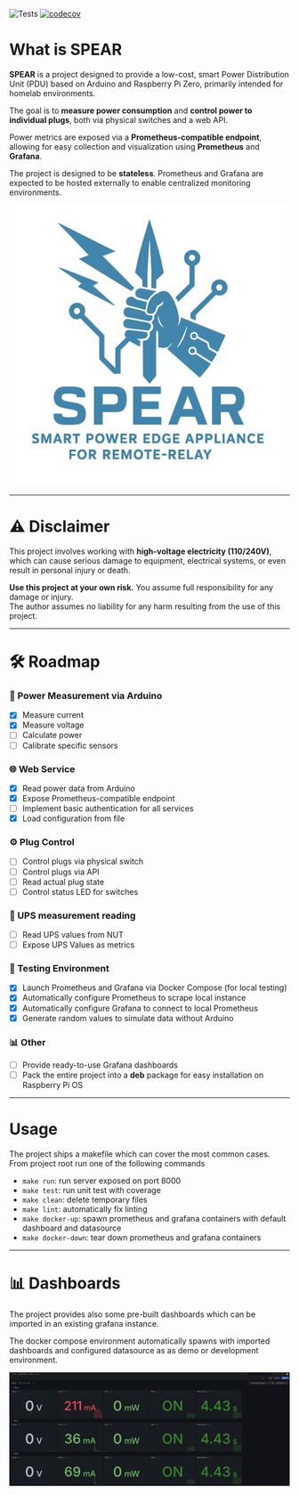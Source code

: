 ![Tests](https://github.com/alessandrovalentini/spear/actions/workflows/tests.yml/badge.svg)
[![codecov](https://codecov.io/gh/alessandrovalentini/spear/branch/main/graph/badge.svg)](https://codecov.io/gh/alessandrovalentini/spear)


# What is SPEAR

**SPEAR** is a project designed to provide a low-cost, smart Power Distribution Unit (PDU) based on Arduino and
Raspberry Pi Zero, primarily intended for homelab environments.

The goal is to **measure power consumption** and **control power to individual plugs**, both via physical switches and a
web API.

Power metrics are exposed via a **Prometheus-compatible endpoint**, allowing for easy collection and visualization using
**Prometheus** and **Grafana**.

The project is designed to be **stateless**. Prometheus and Grafana are expected to be hosted externally to enable
centralized monitoring environments.

![logo](doc/imgs/logo.png)

---

# ⚠️ Disclaimer

This project involves working with **high-voltage electricity (110/240V)**, which can cause serious damage to equipment,
electrical systems, or even result in personal injury or death.

**Use this project at your own risk.** You assume full responsibility for any damage or injury.  
The author assumes no liability for any harm resulting from the use of this project.

---

# 🛠 Roadmap

### 🔌 Power Measurement via Arduino

- [x] Measure current
- [x] Measure voltage
- [ ] Calculate power
- [ ] Calibrate specific sensors

### 🌐 Web Service

- [x] Read power data from Arduino
- [x] Expose Prometheus-compatible endpoint
- [ ] Implement basic authentication for all services
- [x] Load configuration from file

### ⚙️ Plug Control

- [ ] Control plugs via physical switch
- [ ] Control plugs via API
- [ ] Read actual plug state
- [ ] Control status LED for switches

### 🔌 UPS measurement reading
- [ ] Read UPS values from NUT
- [ ] Expose UPS Values as metrics

### 🧪 Testing Environment

- [x] Launch Prometheus and Grafana via Docker Compose (for local testing)
- [x] Automatically configure Prometheus to scrape local instance
- [x] Automatically configure Grafana to connect to local Prometheus
- [x] Generate random values to simulate data without Arduino

### 📊 Other

- [ ] Provide ready-to-use Grafana dashboards
- [ ] Pack the entire project into a **deb** package for easy installation on Raspberry Pi OS

---

# Usage

The project ships a makefile which can cover the most common cases. From project root run one of the following commands

- `make run`: run server exposed on port 8000
- `make test`: run unit test with coverage
- `make clean`: delete temporary files
- `make lint`: automatically fix linting
- `make docker-up`: spawn prometheus and grafana containers with default dashboard and datasource
- `make docker-down`: tear down prometheus and grafana containers

---

# 📊 Dashboards

The project provides also some pre-built dashboards which can be imported in an existing grafana instance.

The docker compose environment automatically spawns with imported dashboards and configured datasource as as demo or
development environment.

![plug dashboard](doc/imgs/plug_dashboard.png)